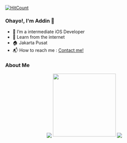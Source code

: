 [![HitCount](http://hits.dwyl.com/AddinDev/AddinDev.svg)](http://hits.dwyl.com/AddinDev/AddinDev)

### Ohayo!, I'm Addin 👋

- 🔭 I’m a intermediate iOS Developer
- 🌱 Learn from the internet
- 🏠 Jakarta Pusat
- 📬 How to reach me : <a href="mailto:addinsatria2004@gmail.com">Contact me!</a>

### About Me

<p align="center">
  <img align="center" src="https://github-readme-stats.vercel.app/api?username=AddinDev&&show_icons=true&title_color=ffffff&icon_color=bb2acf&text_color=daf7dc&bg_color=151515">
  <img src="https://media.giphy.com/media/DxgYCBC9lOHQrZC6ab/giphy.gif" width="200" height="200" />
  <img align="center" src="https://github-readme-stats.vercel.app/api/top-langs/?username=AddinDev&theme=radical&hide_langs_below=1&layout=compact">
</p> 

